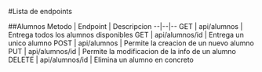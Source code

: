 #Lista de endpoints

##Alumnos
Metodo | Endpoint | Descripcion
--|--|--
GET | api/alumnos | Entrega todos los alumnos disponibles
GET | api/alumnos/id | Entrega un unico alumno
POST | api/alumnos | Permite la creacion de un nuevo alumno
PUT | api/alumnos/id | Permite la modificacion de la info de un alumno
DELETE | api/alumnos/id | Elimina un alumno en concreto
